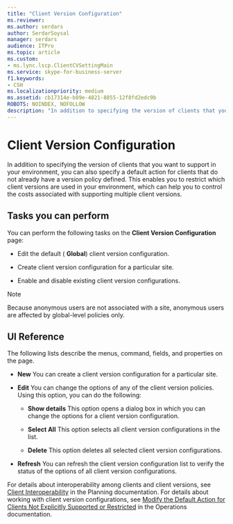 ```yaml
---
title: "Client Version Configuration"
ms.reviewer: 
ms.author: serdars
author: SerdarSoysal
manager: serdars
audience: ITPro
ms.topic: article
ms.custom:
- ms.lync.lscp.ClientCVSettingMain
ms.service: skype-for-business-server
f1.keywords:
- CSH
ms.localizationpriority: medium
ms.assetid: cb17314e-b89e-4821-8855-12f8fd2edc9b
ROBOTS: NOINDEX, NOFOLLOW
description: "In addition to specifying the version of clients that you want to support in your environment, you can also specify a default action for clients that do not already have a version policy defined. This enables you to restrict which client versions are used in your environment, which can help you to control the costs associated with supporting multiple client versions."
---
```


# Client Version Configuration

In addition to specifying the version of clients that you want to support in your environment, you can also specify a default action for clients that do not already have a version policy defined. This enables you to restrict which client versions are used in your environment, which can help you to control the costs associated with supporting multiple client versions.

## Tasks you can perform

You can perform the following tasks on the **Client Version Configuration** page:

- Edit the default ( **Global**) client version configuration.

- Create client version configuration for a particular site.

- Enable and disable existing client version configurations.

> [!NOTE]
> Because anonymous users are not associated with a site, anonymous users are affected by global-level policies only.

## UI Reference

The following lists describe the menus, command, fields, and properties on the page.

- **New** You can create a client version configuration for a particular site.

- **Edit** You can change the options of any of the client version policies. Using this option, you can do the following:

  - **Show details** This option opens a dialog box in which you can change the options for a client version configuration.

  - **Select All** This option selects all client version configurations in the list.

  - **Delete** This option deletes all selected client version configurations.

- **Refresh** You can refresh the client version configuration list to verify the status of the options of all client version configurations.

For details about interoperability among clients and client versions, see [Client Interoperability](/previous-versions/office/lync-server-2013/lync-server-2013-client-interoperability-in-lync-2013) in the Planning documentation. For details about working with client version configurations, see [Modify the Default Action for Clients Not Explicitly Supported or Restricted](/previous-versions/office/lync-server-2013/lync-server-2013-modify-the-default-action-for-clients-not-explicitly-supported-or-restricted) in the Operations documentation.